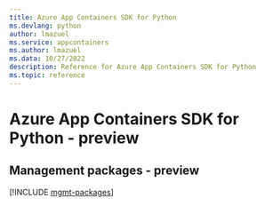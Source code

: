 ```yaml
---
title: Azure App Containers SDK for Python
ms.devlang: python
author: lmazuel
ms.service: appcontainers
ms.author: lmazuel
ms.data: 10/27/2022
description: Reference for Azure App Containers SDK for Python
ms.topic: reference
---
```

# Azure App Containers SDK for Python - preview

## Management packages - preview
[!INCLUDE [mgmt-packages](app-containers-mgmt-index.md)]